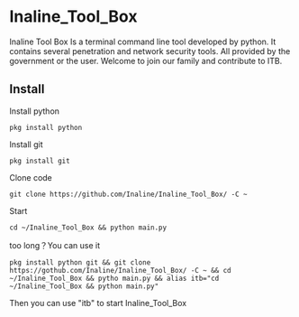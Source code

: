 # Inaline_Tool_Box
Inaline Tool Box Is a terminal command line tool developed by python.
It contains several penetration and network security tools. All provided by the government or the user.
Welcome to join our family and contribute to ITB.

## Install
Install python
```
pkg install python
```
Install git
```
pkg install git
```
Clone code
```
git clone https://github.com/Inaline/Inaline_Tool_Box/ -C ~
```
Start
```
cd ~/Inaline_Tool_Box && python main.py
```
too long？You can use it
```
pkg install python git && git clone https://gothub.com/Inaline/Inaline_Tool_Box/ -C ~ && cd ~/Inaline_Tool_Box && pytho main.py && alias itb="cd ~/Inaline_Tool_Box && python main.py"
```
Then you can use "itb" to start Inaline_Tool_Box
